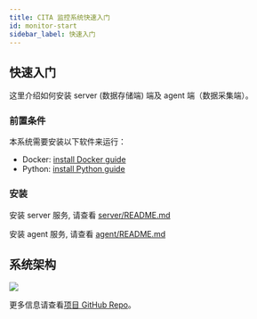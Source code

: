 ```yaml
---
title: CITA 监控系统快速入门
id: monitor-start
sidebar_label: 快速入门
---
```


## 快速入门

这里介绍如何安装 server (数据存储端) 端及 agent 端（数据采集端）。

### 前置条件

本系统需要安装以下软件来运行：

* Docker: [install Docker guide](https://docs.docker.com/install/)
* Python: [install Python guide](https://docs.python-guide.org/starting/installation/)

### 安装

安装 server 服务, 请查看 [server/README.md](https://github.com/citahub/cita-monitor/tree/master/server/README.md)

安装 agent 服务, 请查看 [agent/README.md](https://github.com/citahub/cita-monitor/tree/master/agent/README.md)

## 系统架构

![](https://github.com/citahub/cita-monitor/blob/master/docs/imgs/CITA_Monitor_system_architecture-fs8.png)

更多信息请查看[项目 GitHub Repo](https://github.com/citahub/cita-monitor)。
